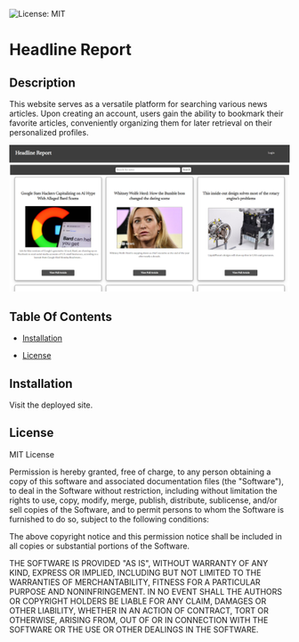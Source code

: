 ![License: MIT](https://img.shields.io/badge/License-MIT-yellow.svg)

# Headline Report 

 ## Description

 This website serves as a versatile platform for searching various news articles. Upon creating an account, users gain the ability to bookmark their favorite articles, conveniently organizing them for later retrieval on their personalized profiles.

 ![Screenshot](/client/public/Images/Screenshot%202023-11-14%20132617.png)

 ## Table Of Contents

 - [Installation](#installation)
 
 - [License](#license)


 ## Installation

 Visit the deployed site.

  ## License

  MIT License

  Permission is hereby granted, free of charge, to any person obtaining a 
  copy of this software and associated documentation files (the "Software"), to 
  deal in the Software without restriction, including without limitation the 
  rights to use, copy, modify, merge, publish, distribute, sublicense, and/or 
  sell copies of the Software, and to permit persons to whom the Software is
  furnished to do so, subject to the following conditions:

  The above copyright notice and this permission notice shall be included in all
  copies or substantial portions of the Software.

  THE SOFTWARE IS PROVIDED "AS IS", WITHOUT WARRANTY OF ANY KIND, EXPRESS OR
  IMPLIED, INCLUDING BUT NOT LIMITED TO THE WARRANTIES OF MERCHANTABILITY,
  FITNESS FOR A PARTICULAR PURPOSE AND NONINFRINGEMENT. IN NO EVENT SHALL THE
  AUTHORS OR COPYRIGHT HOLDERS BE LIABLE FOR ANY CLAIM, DAMAGES OR OTHER
  LIABILITY, WHETHER IN AN ACTION OF CONTRACT, TORT OR OTHERWISE, ARISING FROM,
  OUT OF OR IN CONNECTION WITH THE SOFTWARE OR THE USE OR OTHER DEALINGS IN THE
  SOFTWARE.
